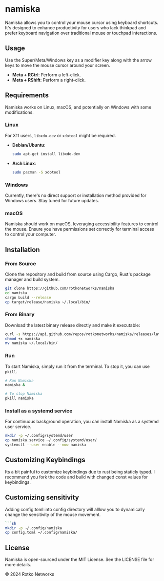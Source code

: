 # namiska

Namiska allows you to control your mouse cursor using keyboard shortcuts.
It's designed to enhance productivity for users who lack thinkpad and
prefer keyboard navigation over traditional mouse or touchpad interactions.

## Usage

Use the Super/Meta/Windows key as a modifier key along with the arrow keys
to move the mouse cursor around your screen.

- **Meta + RCtrl**: Perform a left-click.
- **Meta + RShift**: Perform a right-click.


## Requirements

Namiska works on Linux, macOS, and potentially on Windows with some modifications.

### Linux

For X11 users, `libxdo-dev` or `xdotool` might be required.

- **Debian/Ubuntu**:
  ```sh
  sudo apt-get install libxdo-dev
  ```
- **Arch Linux**:
  ```sh
  sudo pacman -S xdotool
  ```

### Windows

Currently, there's no direct support or installation method provided for Windows users. Stay tuned for future updates.

### macOS

Namiska should work on macOS, leveraging accessibility features to control the mouse. Ensure you have permissions set correctly for terminal access to control your computer.

## Installation

### From Source

Clone the repository and build from source using Cargo, Rust's package manager and build system.

```sh
git clone https://github.com/rotkonetworks/namiska
cd namiska
cargo build --release
cp target/release/namiska ~/.local/bin/
```

### From Binary

Download the latest binary release directly and make it executable:

```sh
curl -s https://api.github.com/repos/rotkonetworks/namiska/releases/latest | grep "browser_download_url.*namiska" | cut -d '"' -f 4 | wget -i - -O namiska
chmod +x namiska
mv namiska ~/.local/bin/
```

### Run

To start Namiska, simply run it from the terminal. To stop it, you can use `pkill`.

```sh
# Run Namiska
namiska &

# To stop Namiska
pkill namiska
```

### Install as a systemd service

For continuous background operation, you can install Namiska as a systemd user service.

```sh
mkdir -p ~/.config/systemd/user
cp namiska.service ~/.config/systemd/user/
systemctl --user enable --now namiska
```

## Customizing Keybindings

Its a bit painful to customize keybindings due to rust being staticly typed.
I recommend you fork the code and build with changed const values for keybindings.

## Customizing sensitivity
Adding config.toml into config directory will alllow you to dynamically
change the sensitivity of the mouse movement.

```sh
```sh
mkdir -p ~/.config/namiska
cp config.toml ~/.config/namiska/
```

## License

Namiska is open-sourced under the MIT License. See the LICENSE file for more details.

© 2024 Rotko Networks
